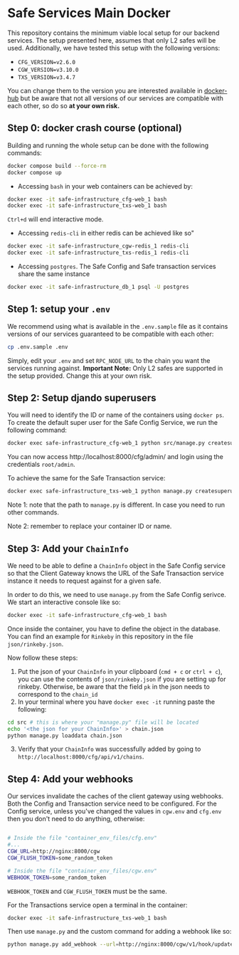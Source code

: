 # Safe Services Main Docker

This repository contains the minimum viable local setup for our backend services.
The setup presented here, assumes that only L2 safes will be used. Additionally, we have tested this setup with the following versions: 

- `CFG_VERSION=v2.6.0`
- `CGW_VERSION=v3.10.0`
- `TXS_VERSION=v3.4.7`

You can change them to the version you are interested available in [docker-hub](https://hub.docker.com/u/gnosispm) but be aware that not all versions of our services are compatible with each other, so do so **at your own risk.** 

## Step 0: docker crash course (optional)

Building and running the whole setup can be done with the following commands: 

```bash
docker compose build --force-rm
docker compose up
```

- Accessing `bash` in your web containers can be achieved by: 

```bash
docker exec -it safe-infrastructure_cfg-web_1 bash
docker exec -it safe-infrastructure_txs-web_1 bash
```

`Ctrl+d` will end interactive mode.

- Accessing `redis-cli` in either redis can be achieved like so"

```bash
docker exec -it safe-infrastructure_cgw-redis_1 redis-cli
docker exec -it safe-infrastructure_txs-redis_1 redis-cli
```

- Accessing `postgres`. The Safe Config and Safe transaction services share the same instance

```bash
docker exec -it safe-infrastructure_db_1 psql -U postgres
```

## Step 1: setup your `.env`

We recommend using what is available in the `.env.sample` file as it contains versions of our services guaranteed to be compatible with each other: 

```bash
cp .env.sample .env
```

Simply, edit your `.env` and set `RPC_NODE_URL` to the chain you want the services running against. 
**Important Note:** Only L2 safes are supported in the setup provided. Change this at your own risk. 


## Step 2: Setup djando superusers

You will need to identify the ID or name of the containers using `docker ps`. To create the default super user for the Safe Config Service, we run the following command:

```bash
docker exec safe-infrastructure_cfg-web_1 python src/manage.py createsuperuser --noinput
```

You can now access http://localhost:8000/cfg/admin/ and login using the credentials `root/admin`.

To achieve the same for the Safe Transaction service: 

```bash
docker exec safe-infrastructure_txs-web_1 python manage.py createsuperuser --noinput
```

Note 1: note that the path to `manage.py` is different. In case you need to run other commands.

Note 2: remember to replace your container ID or name.

## Step 3: Add your `ChainInfo`

We need to be able to define a `ChainInfo` object in the Safe Config service so that the Client Gateway knows the URL of the Safe Transaction service instance it needs to request against for a given safe.

In order to do this, we need to use `manage.py` from the Safe Config serivce. We start an interactive console like so:

```bash
docker exec -it safe-infrastructure_cfg-web_1 bash
```
Once inside the container, you have to define the object in the database. You can find an example for `Rinkeby` in this repository in the file `json/rinkeby.json`.

Now follow these steps:
1. Put the json of your `ChainInfo` in your clipboard (`cmd + c` or `ctrl + c`), you can use the contents of `json/rinkeby.json` if you are setting up for rinkeby. Otherwise, be aware that the field `pk` in the json needs to correspond to the `chain_id`
2. In your terminal where you have `docker exec -it` running paste the following:
```bash
cd src # this is where your "manage.py" file will be located
echo '<the json for your ChainInfo>' > chain.json
python manage.py loaddata chain.json
```
3. Verify that your `ChainInfo` was successfully added by going to `http://localhost:8000/cfg/api/v1/chains`. 

## Step 4: Add your webhooks

Our services invalidate the caches of the client gateway using webhooks. Both the Config and Transaction service need to be configured. For the Config service, unless you've changed the values in `cgw.env` and `cfg.env` then you don't need to do anything, otherwise:

```bash

# Inside the file "container_env_files/cfg.env"
#...
CGW_URL=http://nginx:8000/cgw
CGW_FLUSH_TOKEN=some_random_token

# Inside the file "container_env_files/cgw.env"
WEBHOOK_TOKEN=some_random_token
```

`WEBHOOK_TOKEN` and `CGW_FLUSH_TOKEN` must be the same.

For the Transactions service open a terminal in the container:

```bash
docker exec -it safe-infrastructure_txs-web_1 bash
```

Then use `manage.py` and the custom command for adding a webhook like so:

```bash
python manage.py add_webhook --url=http://nginx:8000/cgw/v1/hook/update/some_random_token
```
